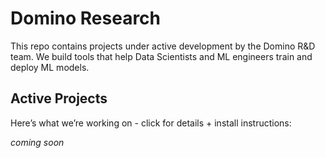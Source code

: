 # Domino Research

This repo contains projects under active development by the Domino R&D team.
We build tools that help Data Scientists and ML engineers train and deploy ML models.

## Active Projects

Here’s what we’re working on - click for details + install instructions:

*coming soon*
